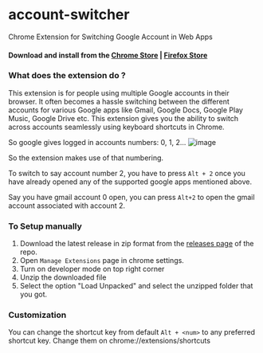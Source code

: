 # account-switcher
Chrome Extension for Switching Google Account in Web Apps

#### Download and install from the [Chrome Store](https://chrome.google.com/webstore/detail/google-app-account-switch/gkdjdghoaaooagapfhmjgnagiigocjob/related?) | [Firefox Store](https://addons.mozilla.org/firefox/addon/account-switcher-google-apps/)

### What does the extension do ?
This extension is for people using multiple Google accounts in their browser.
It often becomes a hassle switching between the different accounts for various Google apps like Gmail, Google Docs, Google Play Music, Google Drive etc.
This extension gives you the ability to switch across accounts seamlessly using keyboard shortcuts in Chrome. 

So google gives logged in accounts numbers: 0, 1, 2...
![image](https://user-images.githubusercontent.com/36476228/79776588-9b584900-8353-11ea-9ddb-ec6aa25fa018.png)

So the extension makes use of that numbering.

To switch to say account number 2, you have to press `Alt + 2` once you have already opened any of the supported google apps mentioned above.

Say you have gmail account 0 open, you can press `Alt+2` to open the gmail account associated with account 2.

### To Setup manually

1. Download the latest release in zip format from the [releases page](https://github.com/anshulahuja98/account-switcher/releases) of the repo.
1. Open `Manage Extensions` page in chrome settings.
1. Turn on developer mode on top right corner
1. Unzip the downloaded file
1. Select the option "Load Unpacked" and select the unzipped folder that you got.


### Customization
 
You can change the shortcut key from default `Alt + <num>` to any preferred shortcut key. Change them on chrome://extensions/shortcuts
